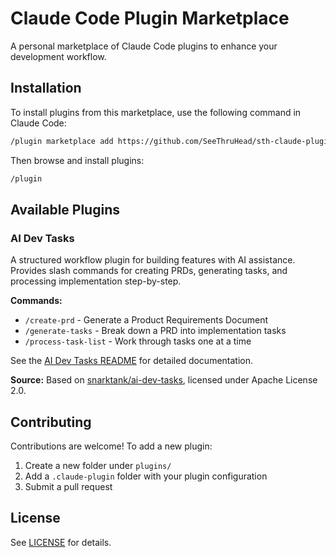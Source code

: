 # Claude Code Plugin Marketplace

A personal marketplace of Claude Code plugins to enhance your development workflow.

## Installation

To install plugins from this marketplace, use the following command in Claude Code:

```bash
/plugin marketplace add https://github.com/SeeThruHead/sth-claude-plugin-marketplace
```

Then browse and install plugins:

```bash
/plugin
```

## Available Plugins

### AI Dev Tasks

A structured workflow plugin for building features with AI assistance. Provides slash commands for creating PRDs, generating tasks, and processing implementation step-by-step.

**Commands:**
- `/create-prd` - Generate a Product Requirements Document
- `/generate-tasks` - Break down a PRD into implementation tasks
- `/process-task-list` - Work through tasks one at a time

See the [AI Dev Tasks README](./plugins/ai-dev-tasks/README.md) for detailed documentation.

**Source:** Based on [snarktank/ai-dev-tasks](https://github.com/snarktank/ai-dev-tasks), licensed under Apache License 2.0.

## Contributing

Contributions are welcome! To add a new plugin:

1. Create a new folder under `plugins/`
2. Add a `.claude-plugin` folder with your plugin configuration
3. Submit a pull request

## License

See [LICENSE](./LICENSE) for details.
